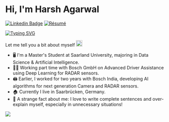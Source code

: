 <!--
**harsh-agar/harsh-agar** is a ✨ _special_ ✨ repository because its `README.md` (this file) appears on your GitHub profile.

Here are some ideas to get you started:

- 🔭 I’m currently working on ...
- 🌱 I’m currently learning ...
- 👯 I’m looking to collaborate on ...
- 🤔 I’m looking for help with ...
- 💬 Ask me about ...
- 📫 How to reach me: ...
- 😄 Pronouns: ...
- ⚡ Fun fact: ...
-->

# Hi, I'm Harsh Agarwal

[![Linkedin Badge](https://img.shields.io/badge/-LinkedIn-0e76a8?style=flat-square&logo=Linkedin&logoColor=white)](https://linkedin.com/in/harsh97)
[![Résumé](https://img.shields.io/badge/Résumé%2FCV-%20-brightgreen)](https://drive.google.com/file/d/1NlRkyv3rbSsmkBm4psWYDPQMtxBTt4KG/view?usp=sharing)

[![Typing SVG](https://readme-typing-svg.herokuapp.com?font=comfortaa&color=%23F77B93&size=25&height=40&lines=Nice+to+e-meet+you!;I'm+an+AI+Engineering+Student;Tech+and+Travel+Enthusiast)](https://git.io/typing-svg)

Let me tell you a bit about myself <img src="https://emojis.slackmojis.com/emojis/images/1520808873/3643/cool-doge.gif?1520808873" width="20" />

* 🖥️ I'm a Master's Student at Saarland University, majoring in Data Science & Artificial Intelligence.
* 🧑‍💼 Working part time with Bosch GmbH on Advanced Driver Assistance using Deep Learning for RADAR sensors.
* 🖨️ Earlier, I worked for two years with Bosch India, developing AI algorithms for next generation Camera and RADAR sensors.
* 🏠 Currently I live in Saarbrücken, Germany. 
* 🤯 A strange fact about me: I love to write complete sentences and over-explain myself, especially in unnecessary situations!

<p align="left">
  <img src="https://quotes-github-readme.vercel.app/api?type=horizontal&theme=light)](https://github.com/piyushsuthar/github-readme-quotes" />
</p>
